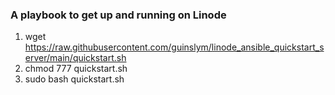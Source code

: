 ### A playbook to get up and running on Linode

1.  wget https://raw.githubusercontent.com/guinslym/linode_ansible_quickstart_server/main/quickstart.sh
2.  chmod 777 quickstart.sh
3.  sudo bash quickstart.sh
  
  

